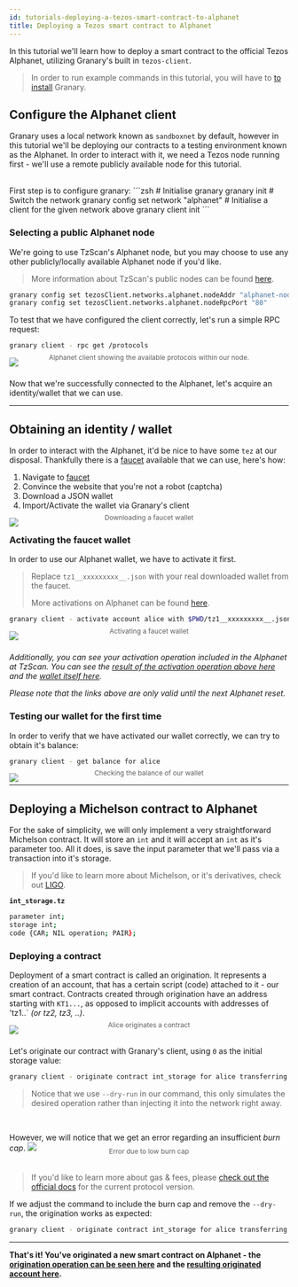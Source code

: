 ```yaml
---
id: tutorials-deploying-a-tezos-smart-contract-to-alphanet
title: Deploying a Tezos smart contract to Alphanet
---
```


In this tutorial we'll learn how to deploy a smart contract to the official Tezos Alphanet, utilizing Granary's built in `tezos-client`.

> In order to run example commands in this tutorial, you will have to [to install](getting-started-install.md) Granary.

## Configure the Alphanet client

Granary uses a local network known as `sandboxnet` by default, however in this tutorial we'll be deploying our contracts to a testing environment known as the Alphanet. In order to interact with it, we need a Tezos node running first - we'll use a remote publicly available node for this tutorial.

<br/>
First step is to configure granary:
```zsh
# Initialise granary
granary init
# Switch the network
granary config set network "alphanet"
# Initialise a client for the given network above
granary client init
```

### Selecting a public Alphanet node

We're going to use TzScan's Alphanet node, but you may choose to use any other publicly/locally available Alphanet node if you'd like.

> More information about TzScan's public nodes can be found [here](https://mainnet-node.tzscan.io).

```zsh
granary config set tezosClient.networks.alphanet.nodeAddr "alphanet-node.tzscan.io"
granary config set tezosClient.networks.alphanet.nodeRpcPort "80"
```

To test that we have configured the client correctly, let's run a simple RPC request:

```zsh
granary client - rpc get /protocols
```

<img src="/granary/img/tutorials/deploy-a-tezos-smart-contract-to-alphanet/rpc-get-protocols.png" />
<div style="opacity: 0.7; text-align: center; font-size: 12px; margin-top:-24px;">
Alphanet client showing the available protocols within our node.
</div>

<br/>

Now that we're successfully connected to the Alphanet, let's acquire an identity/wallet that we can use.

---

## Obtaining an identity / wallet

In order to interact with the Alphanet, it'd be nice to have some `tez` at our disposal. Thankfully there is a [faucet](https://faucet.tzalpha.net) available that we can use, here's how:

1. Navigate to [faucet](https://faucet.tzalpha.net)
2. Convince the website that you're not a robot (captcha)
3. Download a JSON wallet
4. Import/Activate the wallet via Granary's client

<img src="/granary/img/tutorials/deploy-a-tezos-smart-contract-to-alphanet/faucet.png" />
<div style="opacity: 0.7; text-align: center; font-size: 12px; margin-top:-24px;">
Downloading a faucet wallet
</div>

### Activating the faucet wallet

In order to use our Alphanet wallet, we have to activate it first.

> Replace `tz1__xxxxxxxxx__.json` with your real downloaded wallet from the faucet.
>
> More activations on Alphanet can be found [here](https://tezos.gitlab.io/alphanet/introduction/howtouse.html#get-free-tez).

```zsh
granary client - activate account alice with $PWD/tz1__xxxxxxxxx__.json
```

<img src="/granary/img/tutorials/deploy-a-tezos-smart-contract-to-alphanet/activate-the-wallet.png" />
<div style="opacity: 0.7; text-align: center; font-size: 12px; margin-top:-24px;">
Activating a faucet wallet
</div>
<br/>

<i>Additionally, you can see your activation operation included in the Alphanet at TzScan. You can see the [result of the activation operation above here](https://alphanet.tzscan.io/opV7vLCTsA82ByP5bCWZd6aMQ9SLCCxgvjaHCmsNf3x1YdycEP6) and the [wallet itself here](https://alphanet.tzscan.io/tz1iEg64GNrg2dni4BbLengagYBA9p5r3W4i).</i>

<i>Please note that the links above are only valid until the next Alphanet reset.</i>

### Testing our wallet for the first time
In order to verify that we have activated our wallet correctly, we can try to obtain it's balance:

```zsh
granary client - get balance for alice
```

<img src="/granary/img/tutorials/deploy-a-tezos-smart-contract-to-alphanet/balance.png" />
<div style="opacity: 0.7; text-align: center; font-size: 12px; margin-top:-24px;">
Checking the balance of our wallet
</div>

---

## Deploying a Michelson contract to Alphanet

For the sake of simplicity, we will only implement a very straightforward Michelson contract. It will store an `int` and it will accept an `int` as it's parameter too. All it does, is save the input parameter that we'll pass via a transaction into it's storage.

> If you'd like to learn more about Michelson, or it's derivatives, check out [LIGO](https://ligolang.org).

**`int_storage.tz`**
```zsh
parameter int;
storage int;
code {CAR; NIL operation; PAIR};
```

### Deploying a contract

Deployment of a smart contract is called an origination. It represents a creation of an account, that has a certain script (code) attached to it - our smart contract. Contracts created through origination have an address starting with `KT1...`, as opposed to implicit accounts with addresses of 'tz1..` *(or tz2, tz3, ..)*.

<img src="/granary/img/tutorials/deploy-a-tezos-smart-contract-to-alphanet/originate.png" />
<div style="opacity: 0.7; text-align: center; font-size: 12px; margin-top:-24px;">
Alice originates a contract
</div>
<br/>

Let's originate our contract with Granary's client, using `0` as the initial storage value:

```zsh
granary client - originate contract int_storage for alice transferring 0 from alice running $PWD/int_storage.tz --init 0 --dry-run
```
> Notice that we use `--dry-run` in our command, this only simulates the desired operation rather than injecting it into the network right away.

<br/>


However, we will notice that we get an error regarding an insufficient *burn cap*. 
<img src="/granary/img/tutorials/deploy-a-tezos-smart-contract-to-alphanet/burn-fee.png" />
<div style="opacity: 0.7; text-align: center; font-size: 12px; margin-top:-24px;">
Error due to low burn cap
</div>
<br/>

> If you'd like to learn more about gas & fees, please [check out the official docs](https://tezos.gitlab.io/master/protocols/004_Pt24m4xi.html?highlight=burn%20fee#gas-and-fees) for the current protocol version.

If we adjust the command to include the burn cap and remove the `--dry-run`, the origination works as expected:

```zsh
granary client - originate contract int_storage for alice transferring 0 from alice running $PWD/int_storage.tz --init 0 --burn-cap 0.295
```

---

**That's it! You've originated a new smart contract on Alphanet - the [origination operation can be seen here](https://alphanet.tzscan.io/oosGGS98QMoVVPgXnkUKowp1ggrFVtvVB9QtxrwiEgA3iPBXPQv?default=origination) and the [resulting originated account here](https://alphanet.tzscan.io/KT1JfYDaNGwxVZB36SqeydVdBCVh6EVu93bP).**

